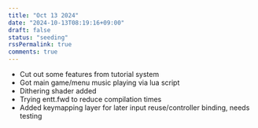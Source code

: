 ```yaml
---
title: "Oct 13 2024"
date: "2024-10-13T08:19:16+09:00"
draft: false
status: "seeding"
rssPermalink: true
comments: true
---
```

- Cut out some features from tutorial system 
- Got main game/menu music playing via lua script 
- Dithering shader added 
- Trying entt.fwd to reduce compilation times 
- Added keymapping layer for later input reuse/controller binding, needs testing 
